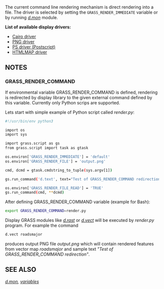 The current command line rendering mechanism is direct rendering into a
file. The driver is selected by setting the `GRASS_RENDER_IMMEDIATE`
variable or by running *[d.mon](d.mon.md)* module.

**List of available display drivers:**

- [Cairo driver](cairodriver.md)
- [PNG driver](pngdriver.md)
- [PS driver (Postscript)](psdriver.md)
- [HTMLMAP driver](htmldriver.md)

## NOTES

### GRASS_RENDER_COMMAND

If environmental variable GRASS_RENDER_COMMAND is defined, rendering is
redirected by display library to the given external command defined by
this variable. Currently only Python scrips are supported.

Lets start with simple example of Python script called *render.py*:

```sh
#!/usr/bin/env python3

import os
import sys

import grass.script as gs
from grass.script import task as gtask

os.environ['GRASS_RENDER_IMMEDIATE'] = 'default'
os.environ['GRASS_RENDER_FILE'] = 'output.png'

cmd, dcmd = gtask.cmdstring_to_tuple(sys.argv[1])

gs.run_command('d.text', text="Test of GRASS_RENDER_COMMAND redirection")

os.environ['GRASS_RENDER_FILE_READ'] = 'TRUE'
gs.run_command(cmd, **dcmd)
```

After defining GRASS_RENDER_COMMAND variable (example for Bash):

```sh
export GRASS_RENDER_COMMAND=render.py
```

Display GRASS modules like *[d.rast](d.rast.md)* or
*[d.vect](d.vect.md)* will be executed by *render.py* program. For
example the command

```sh
d.vect roadsmajor
```

produces output PNG file *output.png* which will contain rendered
features from vector map *roadsmajor* and sample text *"Test of
GRASS_RENDER_COMMAND redirection"*.

## SEE ALSO

*[d.mon](d.mon.md),
[variables](variables.md#list-of-selected-grass-environment-variables-for-rendering)*

